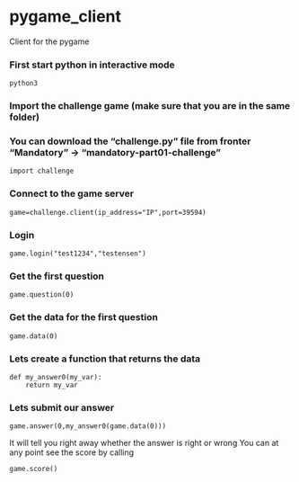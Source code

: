 # pygame_client
Client for the pygame

### First start python in interactive mode
```python3```
### Import the challenge game (make sure that you are in the same folder)
### You can download the “challenge.py” file from fronter “Mandatory” -> “mandatory-part01-challenge”
```import challenge```
### Connect to the game server
```game=challenge.client(ip_address="IP",port=39594)```
### Login 
```game.login("test1234","testensen")```

### Get the first question
```game.question(0)```
### Get the data for the first question
```game.data(0)```
### Lets create a function that returns the data
```
def my_answer0(my_var):
    return my_var
```
### Lets submit our answer
```game.answer(0,my_answer0(game.data(0)))```

It will tell you right away whether the answer is right or wrong
You can at any point see the score by calling 

```game.score()```
